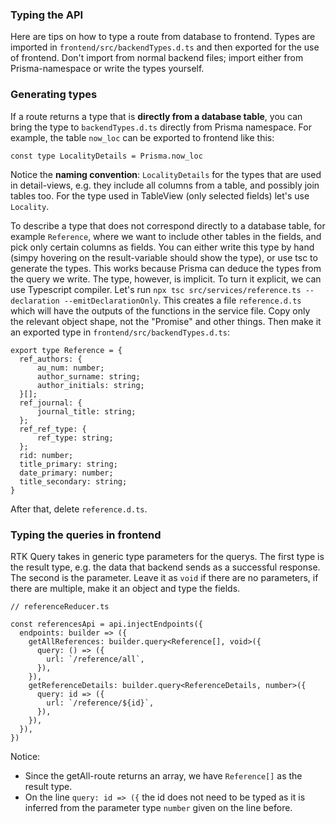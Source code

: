### Typing the API

Here are tips on how to type a route from database to frontend. Types are imported in `frontend/src/backendTypes.d.ts` and then exported for the use of frontend. Don't import from normal backend files; import either from Prisma-namespace or write the types yourself.

### Generating types

If a route returns a type that is **directly from a database table**, you can bring the type to `backendTypes.d.ts` directly from Prisma namespace. For example, the table `now_loc` can be exported to frontend like this:

`const type LocalityDetails = Prisma.now_loc`

Notice the **naming convention**: `LocalityDetails` for the types that are used in detail-views, e.g. they include all columns from a table, and possibly join tables too. For the type used in TableView (only selected fields) let's use `Locality`.

To describe a type that does not correspond directly to a database table, for example `Reference`, where we want to include other tables in the fields, and pick only certain columns as fields. You can either write this type by hand (simpy hovering on the result-variable should show the type), or use tsc to generate the types. This works because Prisma can deduce the types from the query we write. The type, however, is implicit. To turn it explicit, we can use Typescript compiler. Let's run `npx tsc src/services/reference.ts --declaration --emitDeclarationOnly`. This creates a file `reference.d.ts` which will have the outputs of the functions in the service file. Copy only the relevant object shape, not the "Promise" and other things. Then make it an exported type in `frontend/src/backendTypes.d.ts`:

```
export type Reference = {
  ref_authors: {
      au_num: number;
      author_surname: string;
      author_initials: string;
  }[];
  ref_journal: {
      journal_title: string;
  };
  ref_ref_type: {
      ref_type: string;
  };
  rid: number;
  title_primary: string;
  date_primary: number;
  title_secondary: string;
}
```

After that, delete `reference.d.ts`.

### Typing the queries in frontend

RTK Query takes in generic type parameters for the querys. The first type is the result type, e.g. the data that backend sends as a successful response. The second is the parameter. Leave it as `void` if there are no parameters, if there are multiple, make it an object and type the fields.

```
// referenceReducer.ts

const referencesApi = api.injectEndpoints({
  endpoints: builder => ({
    getAllReferences: builder.query<Reference[], void>({
      query: () => ({
        url: `/reference/all`,
      }),
    }),
    getReferenceDetails: builder.query<ReferenceDetails, number>({
      query: id => ({
        url: `/reference/${id}`,
      }),
    }),
  }),
})

```

Notice:
+ Since the getAll-route returns an array, we have `Reference[]` as the result type.
+ On the line `query: id => ({` the id does not need to be typed as it is inferred from the parameter type `number` given on the line before.
